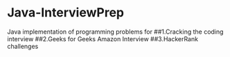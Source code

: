 # Java-InterviewPrep
Java implementation of programming problems for 
##1.Cracking the coding interview
##2.Geeks for Geeks Amazon Interview
##3.HackerRank challenges
